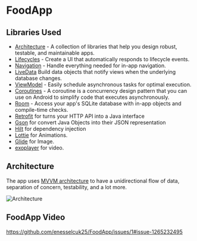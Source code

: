 # FoodApp

Libraries Used
--------------
  * [Architecture][2] - A collection of libraries that help you design robust, testable, and maintainable apps.
  * [Lifecycles][3] - Create a UI that automatically responds to lifecycle events.
  * [Navigation][4] - Handle everything needed for in-app navigation.
  * [LiveData][5] Build data objects that notify views when the underlying database changes.
  * [ViewModel][6] - Easily schedule asynchronous tasks for optimal execution.
  * [Coroutines][7] - A coroutine is a concurrency design pattern that you can use on Android to simplify code that executes asynchronously.
  * [Room][8] - Access your app's SQLite database with in-app objects and compile-time checks.
  * [Retrofit][9] for turns your HTTP API into a Java interface
  * [Gson][10] for convert Java Objects into their JSON representation
  * [Hilt][11] for dependency injection
  * [Lottie][12] for Animations.
  * [Glide][13] for Image.
  * [exoplayer][14] for video.


Architecture
--------------
The app uses [MVVM architecture][15] to have a unidirectional flow of data, separation of concern, testability, and a lot more.

![Architecture](https://developer.android.com/topic/libraries/architecture/images/final-architecture.png)
  
FoodApp Video
--------------
https://github.com/enesselcuk25/FoodApp/issues/1#issue-1265232495

[1]: https://www.balldontlie.io/#introduction
[2]: https://developer.android.com/topic/architecture/intro
[3]: https://developer.android.com/guide/components/activities/activity-lifecycle
[4]: https://developer.android.com/guide/navigation/navigation-getting-started
[5]:https://developer.android.com/topic/libraries/architecture/livedata
[6]: https://developer.android.com/topic/libraries/architecture/viewmodel
[7]: https://developer.android.com/kotlin/coroutines
[8]: https://developer.android.com/training/data-storage/room
[9]: https://square.github.io/retrofit/
[10]: https://github.com/google/gson
[11]: https://developer.android.com/training/dependency-injection/hilt-android
[12]: https://github.com/airbnb/lottie-android
[13]: https://github.com/bumptech/glide
[14]: https://github.com/google/ExoPlayer
[15]:https://developer.android.com/topic/architecture


